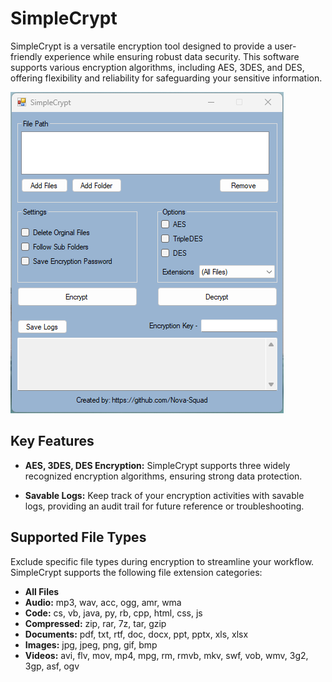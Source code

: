 # SimpleCrypt

SimpleCrypt is a versatile encryption tool designed to provide a user-friendly experience while ensuring robust data security. This software supports various encryption algorithms, including AES, 3DES, and DES, offering flexibility and reliability for safeguarding your sensitive information.

![SimpleCrypt](example.png)

## Key Features

- **AES, 3DES, DES Encryption:** SimpleCrypt supports three widely recognized encryption algorithms, ensuring strong data protection.

- **Savable Logs:** Keep track of your encryption activities with savable logs, providing an audit trail for future reference or troubleshooting.

## Supported File Types

Exclude specific file types during encryption to streamline your workflow. SimpleCrypt supports the following file extension categories:

- **All Files**
- **Audio:** mp3, wav, acc, ogg, amr, wma
- **Code:** cs, vb, java, py, rb, cpp, html, css, js
- **Compressed:** zip, rar, 7z, tar, gzip
- **Documents:** pdf, txt, rtf, doc, docx, ppt, pptx, xls, xlsx
- **Images:** jpg, jpeg, png, gif, bmp
- **Videos:** avi, flv, mov, mp4, mpg, rm, rmvb, mkv, swf, vob, wmv, 3g2, 3gp, asf, ogv

